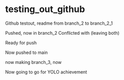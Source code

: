 # testing_out_github

Github testout, readme from branch_2 to branch_2_1

Pushed, now in branch_2
Conflicted with (leaving both)

Ready for push

Now pushed to main

now making branch_3, now

Now going to go for YOLO achievement
